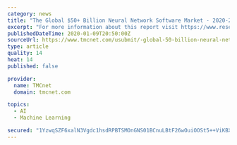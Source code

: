```yaml
---
category: news
title: "The Global $50+ Billion Neural Network Software Market - 2020-2025 Outlook Report"
excerpt: "For more information about this report visit https://www.researchandmarkets.com/r/x5wn4g"
publishedDateTime: 2020-01-09T20:50:00Z
sourceUrl: https://www.tmcnet.com/usubmit/-global-50-billion-neural-network-software-market-2020-/2020/01/09/9079369.htm
type: article
quality: 14
heat: 14
published: false

provider:
  name: TMCnet
  domain: tmcnet.com

topics:
  - AI
  - Machine Learning

secured: "1YzwqSZF6xalN3Vgdc1hsdRPBTSMOnGNS01BCnuLBtF26wOuiOOSt5++ViKBXHpZRfRUqG/FYH058BSSJ8eYA7L5hy15vOAWPhW7rOuO7vt27C+x34kCLjQ4ntlL7PrNIgmDzIIyQkmaPncWJGoRoRbGfRu7UaLMR25Csc/32yRk/+WeWwkx3hVG1tkpovxc/C1Y23baZM7QRqk0XTuQy7J06HEdx63RhRHI28opb0DNci8dDhhr0+gY0mWlltrmmQ4UBicOV/yG2M6zKtc8GA==;eeRQn3DLP7TN56FuiTdHVw=="
---
```


